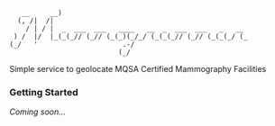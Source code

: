 ```
   __     __)                                              
  (, /|  /|                                                
    / | / |  _  ___  ___   ____   __  _  ___  ___   _   __ 
 ) /  |/  |_(_(_// (_// (_(_)(_/_/ (_(_(_// (_// (_(_(_/ (_
(_/   '                     .-/                            
                           (_/                             
```

Simple service to geolocate MQSA Certified Mammography Facilities

### Getting Started
_Coming soon..._